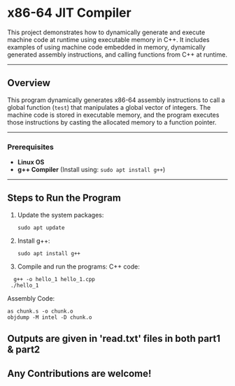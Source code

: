 # x86-64 JIT Compiler

This project demonstrates how to dynamically generate and execute machine code at runtime using executable memory in C++. It includes examples of using machine code embedded in memory, dynamically generated assembly instructions, and calling functions from C++ at runtime.

---

## **Overview**

This program dynamically generates x86-64 assembly instructions to call a global function (`test`) that manipulates a global vector of integers. The machine code is stored in executable memory, and the program executes those instructions by casting the allocated memory to a function pointer.

---

### Prerequisites
- **Linux OS**
- **g++ Compiler** (Install using: `sudo apt install g++`)

---

## **Steps to Run the Program**

1. Update the system packages:
   ```
   sudo apt update
   ```
2. Install g++:
   ```
   sudo apt install g++
   ```
3. Compile and run the programs:
   C++ code:
 ```
   g++ -o hello_1 hello_1.cpp
  ./hello_1
```
Assembly Code:
```
as chunk.s -o chunk.o
objdump -M intel -D chunk.o
```

## Outputs are given in 'read.txt' files in both part1 & part2 

## Any Contributions are welcome!

